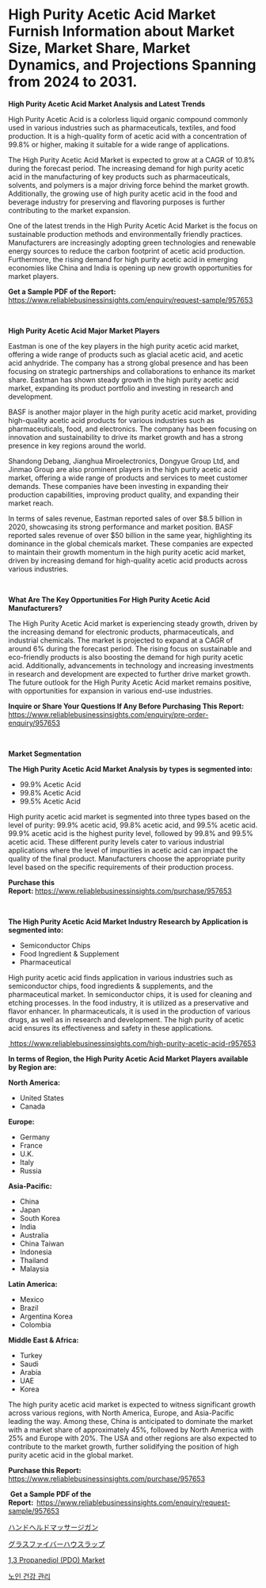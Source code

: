 <p><h1>High Purity Acetic Acid Market Furnish Information about Market Size, Market Share, Market Dynamics, and Projections Spanning from 2024 to 2031.</h1></p><p><strong>High Purity Acetic Acid Market Analysis and Latest Trends</strong></p>
<p><p>High Purity Acetic Acid is a colorless liquid organic compound commonly used in various industries such as pharmaceuticals, textiles, and food production. It is a high-quality form of acetic acid with a concentration of 99.8% or higher, making it suitable for a wide range of applications.</p><p>The High Purity Acetic Acid Market is expected to grow at a CAGR of 10.8% during the forecast period. The increasing demand for high purity acetic acid in the manufacturing of key products such as pharmaceuticals, solvents, and polymers is a major driving force behind the market growth. Additionally, the growing use of high purity acetic acid in the food and beverage industry for preserving and flavoring purposes is further contributing to the market expansion.</p><p>One of the latest trends in the High Purity Acetic Acid Market is the focus on sustainable production methods and environmentally friendly practices. Manufacturers are increasingly adopting green technologies and renewable energy sources to reduce the carbon footprint of acetic acid production. Furthermore, the rising demand for high purity acetic acid in emerging economies like China and India is opening up new growth opportunities for market players.</p></p>
<p><strong>Get a Sample PDF of the Report:&nbsp;</strong> <a href="https://www.reliablebusinessinsights.com/enquiry/request-sample/957653">https://www.reliablebusinessinsights.com/enquiry/request-sample/957653</a></p>
<p>&nbsp;</p>
<p><strong>High Purity Acetic Acid Major Market Players</strong></p>
<p><p>Eastman is one of the key players in the high purity acetic acid market, offering a wide range of products such as glacial acetic acid, and acetic acid anhydride. The company has a strong global presence and has been focusing on strategic partnerships and collaborations to enhance its market share. Eastman has shown steady growth in the high purity acetic acid market, expanding its product portfolio and investing in research and development.</p><p>BASF is another major player in the high purity acetic acid market, providing high-quality acetic acid products for various industries such as pharmaceuticals, food, and electronics. The company has been focusing on innovation and sustainability to drive its market growth and has a strong presence in key regions around the world.</p><p>Shandong Debang, Jianghua Miroelectronics, Dongyue Group Ltd, and Jinmao Group are also prominent players in the high purity acetic acid market, offering a wide range of products and services to meet customer demands. These companies have been investing in expanding their production capabilities, improving product quality, and expanding their market reach.</p><p>In terms of sales revenue, Eastman reported sales of over $8.5 billion in 2020, showcasing its strong performance and market position. BASF reported sales revenue of over $50 billion in the same year, highlighting its dominance in the global chemicals market. These companies are expected to maintain their growth momentum in the high purity acetic acid market, driven by increasing demand for high-quality acetic acid products across various industries.</p></p>
<p>&nbsp;</p>
<p><strong>What Are The Key Opportunities For High Purity Acetic Acid Manufacturers?</strong></p>
<p><p>The High Purity Acetic Acid market is experiencing steady growth, driven by the increasing demand for electronic products, pharmaceuticals, and industrial chemicals. The market is projected to expand at a CAGR of around 6% during the forecast period. The rising focus on sustainable and eco-friendly products is also boosting the demand for high purity acetic acid. Additionally, advancements in technology and increasing investments in research and development are expected to further drive market growth. The future outlook for the High Purity Acetic Acid market remains positive, with opportunities for expansion in various end-use industries.</p></p>
<p><strong>Inquire or Share Your Questions If Any Before Purchasing This Report:</strong> <a href="https://www.reliablebusinessinsights.com/enquiry/pre-order-enquiry/957653">https://www.reliablebusinessinsights.com/enquiry/pre-order-enquiry/957653</a></p>
<p>&nbsp;</p>
<p><strong>Market Segmentation</strong></p>
<p><strong>The High Purity Acetic Acid Market Analysis by types is segmented into:</strong></p>
<p><ul><li>99.9% Acetic Acid</li><li>99.8% Acetic Acid</li><li>99.5% Acetic Acid</li></ul></p>
<p><p>High purity acetic acid market is segmented into three types based on the level of purity: 99.9% acetic acid, 99.8% acetic acid, and 99.5% acetic acid. 99.9% acetic acid is the highest purity level, followed by 99.8% and 99.5% acetic acid. These different purity levels cater to various industrial applications where the level of impurities in acetic acid can impact the quality of the final product. Manufacturers choose the appropriate purity level based on the specific requirements of their production process.</p></p>
<p><strong>Purchase this Report:&nbsp;</strong><a href="https://www.reliablebusinessinsights.com/purchase/957653">https://www.reliablebusinessinsights.com/purchase/957653</a></p>
<p>&nbsp;</p>
<p><strong>The High Purity Acetic Acid Market Industry Research by Application is segmented into:</strong></p>
<p><ul><li>Semiconductor Chips</li><li>Food Ingredient & Supplement</li><li>Pharmaceutical</li></ul></p>
<p><p>High purity acetic acid finds application in various industries such as semiconductor chips, food ingredients & supplements, and the pharmaceutical market. In semiconductor chips, it is used for cleaning and etching processes. In the food industry, it is utilized as a preservative and flavor enhancer. In pharmaceuticals, it is used in the production of various drugs, as well as in research and development. The high purity of acetic acid ensures its effectiveness and safety in these applications.</p></p>
<p><a href="https://www.reliablebusinessinsights.com/high-purity-acetic-acid-r957653">&nbsp;https://www.reliablebusinessinsights.com/high-purity-acetic-acid-r957653</a></p>
<p><strong>In terms of Region, the High Purity Acetic Acid Market Players available by Region are:</strong></p>
<p>
    <p> <strong> North America: </strong>
        <ul>
            <li>United States</li>
            <li>Canada</li>
        </ul>
        </p> 
    <p> <strong> Europe: </strong>
        <ul>
            <li>Germany</li>
            <li>France</li>
            <li>U.K.</li>
            <li>Italy</li>
            <li>Russia</li>
        </ul>
        </p> 
    <p> <strong> Asia-Pacific: </strong>
        <ul>
            <li>China</li>
            <li>Japan</li>
            <li>South Korea</li>
            <li>India</li>
            <li>Australia</li>
            <li>China Taiwan</li>
            <li>Indonesia</li>
            <li>Thailand</li>
            <li>Malaysia</li>
        </ul>
        </p> 
    <p> <strong> Latin America: </strong>
        <ul>
            <li>Mexico</li>
            <li>Brazil</li>
            <li>Argentina Korea</li>
            <li>Colombia</li>
        </ul>
        </p> 
    <p> <strong> Middle East & Africa: </strong>
        <ul>
            <li>Turkey</li>
            <li>Saudi</li>
            <li>Arabia</li>
            <li>UAE</li>
            <li>Korea</li>
        </ul>
    </p>
    </p>
<p><p>The high purity acetic acid market is expected to witness significant growth across various regions, with North America, Europe, and Asia-Pacific leading the way. Among these, China is anticipated to dominate the market with a market share of approximately 45%, followed by North America with 25% and Europe with 20%. The USA and other regions are also expected to contribute to the market growth, further solidifying the position of high purity acetic acid in the global market.</p></p>
<p><strong>Purchase this Report: </strong><a href="https://www.reliablebusinessinsights.com/purchase/957653">https://www.reliablebusinessinsights.com/purchase/957653</a></p>
<p>&nbsp;<strong>Get a Sample PDF of the Report:&nbsp;&nbsp;</strong><a href="https://www.reliablebusinessinsights.com/enquiry/request-sample/957653">https://www.reliablebusinessinsights.com/enquiry/request-sample/957653</a></p>
<p><strong></strong></p>
<p><p><a href="https://medium.com/@jarredmertz53/%E3%83%8F%E3%83%B3%E3%83%89%E3%83%98%E3%83%AB%E3%83%89%E3%83%9E%E3%83%83%E3%82%B5%E3%83%BC%E3%82%B8%E3%83%A3%E3%83%BC%E3%82%AC%E3%83%B3%E5%B8%82%E5%A0%B4-%E5%B8%82%E5%A0%B4%E3%82%B7%E3%82%A7%E3%82%A2-%E5%B8%82%E5%A0%B4%E5%8B%95%E5%90%91-%E5%B0%86%E6%9D%A5%E3%81%AE%E6%88%90%E9%95%B7%E3%81%AE%E6%8E%A2%E6%B1%82-398175e01063">ハンドヘルドマッサージガン</a></p><p><a href="https://github.com/KaliMetz2023/Market-Research-Report-List-1/blob/main/797856184316.md">グラスファイバーハウスラップ</a></p><p><a href="https://github.com/RichRobinson5/Market-Research-Report-List-5/blob/main/13-propanediol-pdo-market.md">1,3 Propanediol (PDO) Market</a></p><p><a href="https://medium.com/@heatherelasquez5675/%EB%85%B8%EC%9D%B8-%EA%B1%B4%EA%B0%95-%EA%B4%80%EB%A6%AC-%EC%8B%9C%EC%9E%A5-%EB%B6%84%EC%84%9D-%EA%B7%B8-%EC%97%B0%ED%8F%89%EA%B7%A0-%EC%84%B1%EC%9E%A5%EB%A5%A0-%EC%8B%9C%EC%9E%A5-%EB%B6%84%ED%95%A0-%EB%B0%8F-%EA%B8%80%EB%A1%9C%EB%B2%8C-%EC%82%B0%EC%97%85-%EA%B0%9C%EC%9A%94-b3738d4f6b52">노인 건강 관리</a></p></p>